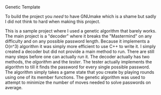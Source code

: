 Genetic Template

To build the project you *need* to have GNUmake which is a shame but sadly
I did not think to hard when making this project.

This is a sample project where I used a genetic algorithm that barely works.
The main project is a "decoder" where it breaks the "Mastermind" on any
difficulty and on any possible password length. Because it implements a O(n^3)
algorithm it was simply more efficient to use C++ to write it. I simply created
a decoder but did not provide a main method to run. There are still many steps
before one can actually run it. The decoder actually has two methods, the *algorithm*
and the *tester*. The tester actually implements the algorithm to till it finds the password
for every single possible password. The algorithm simply takes a game state that you create
by playing rounds using one of its member functions. The genetic algorithm was used to attempt
to minimize the number of moves needed to solve passwords on average.

